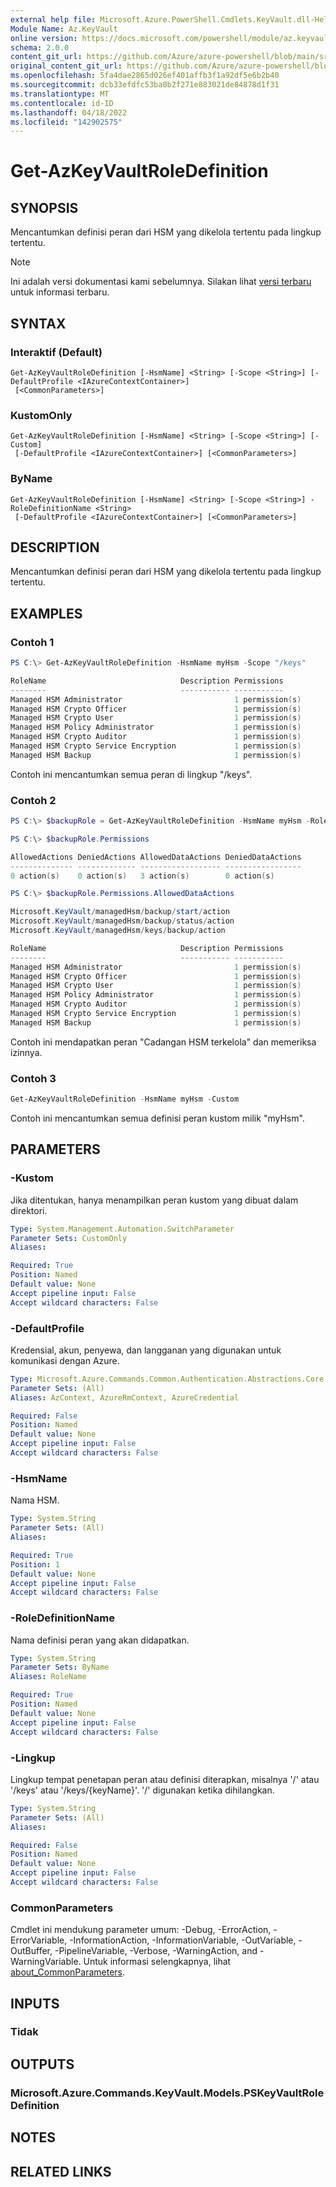 ```yaml
---
external help file: Microsoft.Azure.PowerShell.Cmdlets.KeyVault.dll-Help.xml
Module Name: Az.KeyVault
online version: https://docs.microsoft.com/powershell/module/az.keyvault/get-azkeyvaultroledefinition
schema: 2.0.0
content_git_url: https://github.com/Azure/azure-powershell/blob/main/src/KeyVault/KeyVault/help/Get-AzKeyVaultRoleDefinition.md
original_content_git_url: https://github.com/Azure/azure-powershell/blob/main/src/KeyVault/KeyVault/help/Get-AzKeyVaultRoleDefinition.md
ms.openlocfilehash: 5fa4dae2865d026ef401affb3f1a92df5e6b2b40
ms.sourcegitcommit: dcb33efdfc53ba0b2f271e883021de84878d1f31
ms.translationtype: MT
ms.contentlocale: id-ID
ms.lasthandoff: 04/18/2022
ms.locfileid: "142902575"
---
```

# Get-AzKeyVaultRoleDefinition

## SYNOPSIS
Mencantumkan definisi peran dari HSM yang dikelola tertentu pada lingkup tertentu.

> [!NOTE]
>Ini adalah versi dokumentasi kami sebelumnya. Silakan lihat [versi terbaru](/powershell/module/az.keyvault/get-azkeyvaultroledefinition) untuk informasi terbaru.

## SYNTAX

### Interaktif (Default)
```
Get-AzKeyVaultRoleDefinition [-HsmName] <String> [-Scope <String>] [-DefaultProfile <IAzureContextContainer>]
 [<CommonParameters>]
```

### KustomOnly
```
Get-AzKeyVaultRoleDefinition [-HsmName] <String> [-Scope <String>] [-Custom]
 [-DefaultProfile <IAzureContextContainer>] [<CommonParameters>]
```

### ByName
```
Get-AzKeyVaultRoleDefinition [-HsmName] <String> [-Scope <String>] -RoleDefinitionName <String>
 [-DefaultProfile <IAzureContextContainer>] [<CommonParameters>]
```

## DESCRIPTION
Mencantumkan definisi peran dari HSM yang dikelola tertentu pada lingkup tertentu.

## EXAMPLES

### Contoh 1
```powershell
PS C:\> Get-AzKeyVaultRoleDefinition -HsmName myHsm -Scope "/keys"

RoleName                              Description Permissions
--------                              ----------- -----------
Managed HSM Administrator                         1 permission(s)
Managed HSM Crypto Officer                        1 permission(s)
Managed HSM Crypto User                           1 permission(s)
Managed HSM Policy Administrator                  1 permission(s)
Managed HSM Crypto Auditor                        1 permission(s)
Managed HSM Crypto Service Encryption             1 permission(s)
Managed HSM Backup                                1 permission(s)
```

Contoh ini mencantumkan semua peran di lingkup "/keys".

### Contoh 2
```powershell
PS C:\> $backupRole = Get-AzKeyVaultRoleDefinition -HsmName myHsm -RoleDefinitionName "managed hsm backup"

PS C:\> $backupRole.Permissions

AllowedActions DeniedActions AllowedDataActions DeniedDataActions
-------------- ------------- ------------------ -----------------
0 action(s)    0 action(s)   3 action(s)        0 action(s)

PS C:\> $backupRole.Permissions.AllowedDataActions

Microsoft.KeyVault/managedHsm/backup/start/action
Microsoft.KeyVault/managedHsm/backup/status/action
Microsoft.KeyVault/managedHsm/keys/backup/action

RoleName                              Description Permissions
--------                              ----------- -----------
Managed HSM Administrator                         1 permission(s)
Managed HSM Crypto Officer                        1 permission(s)
Managed HSM Crypto User                           1 permission(s)
Managed HSM Policy Administrator                  1 permission(s)
Managed HSM Crypto Auditor                        1 permission(s)
Managed HSM Crypto Service Encryption             1 permission(s)
Managed HSM Backup                                1 permission(s)
```

Contoh ini mendapatkan peran "Cadangan HSM terkelola" dan memeriksa izinnya.

### Contoh 3
```powershell
Get-AzKeyVaultRoleDefinition -HsmName myHsm -Custom
```

Contoh ini mencantumkan semua definisi peran kustom milik "myHsm".

## PARAMETERS

### -Kustom
Jika ditentukan, hanya menampilkan peran kustom yang dibuat dalam direktori.

```yaml
Type: System.Management.Automation.SwitchParameter
Parameter Sets: CustomOnly
Aliases:

Required: True
Position: Named
Default value: None
Accept pipeline input: False
Accept wildcard characters: False
```

### -DefaultProfile
Kredensial, akun, penyewa, dan langganan yang digunakan untuk komunikasi dengan Azure.

```yaml
Type: Microsoft.Azure.Commands.Common.Authentication.Abstractions.Core.IAzureContextContainer
Parameter Sets: (All)
Aliases: AzContext, AzureRmContext, AzureCredential

Required: False
Position: Named
Default value: None
Accept pipeline input: False
Accept wildcard characters: False
```

### -HsmName
Nama HSM.

```yaml
Type: System.String
Parameter Sets: (All)
Aliases:

Required: True
Position: 1
Default value: None
Accept pipeline input: False
Accept wildcard characters: False
```

### -RoleDefinitionName
Nama definisi peran yang akan didapatkan.

```yaml
Type: System.String
Parameter Sets: ByName
Aliases: RoleName

Required: True
Position: Named
Default value: None
Accept pipeline input: False
Accept wildcard characters: False
```

### -Lingkup
Lingkup tempat penetapan peran atau definisi diterapkan, misalnya '/' atau '/keys' atau '/keys/{keyName}'.
'/' digunakan ketika dihilangkan.

```yaml
Type: System.String
Parameter Sets: (All)
Aliases:

Required: False
Position: Named
Default value: None
Accept pipeline input: False
Accept wildcard characters: False
```

### CommonParameters
Cmdlet ini mendukung parameter umum: -Debug, -ErrorAction, -ErrorVariable, -InformationAction, -InformationVariable, -OutVariable, -OutBuffer, -PipelineVariable, -Verbose, -WarningAction, and -WarningVariable. Untuk informasi selengkapnya, lihat [about_CommonParameters](http://go.microsoft.com/fwlink/?LinkID=113216).

## INPUTS

### Tidak

## OUTPUTS

### Microsoft.Azure.Commands.KeyVault.Models.PSKeyVaultRoleDefinition

## NOTES

## RELATED LINKS
